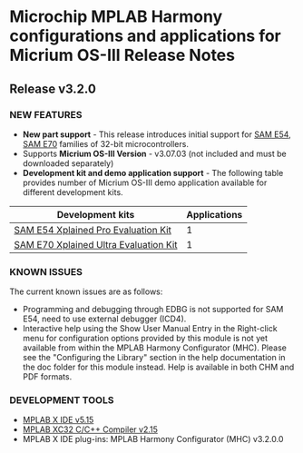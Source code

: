 
# Microchip MPLAB Harmony configurations and applications for Micrium OS-III Release Notes
## Release v3.2.0
### NEW FEATURES
- **New part support** - This release introduces initial support for [SAM E54](https://www.microchip.com/design-centers/32-bit/sam-32-bit-mcus/sam-e-mcus), [SAM E70](https://www.microchip.com/design-centers/32-bit/sam-32-bit-mcus/sam-e-mcus) families of 32-bit microcontrollers.
- Supports **Micrium OS-III Version** - v3.07.03 (not included and must be downloaded separately)
- **Development kit and demo application support** - The following table provides number of Micrium OS-III demo application available for different development kits.

| Development kits | Applications |
| --- | --- |
| [SAM E54 Xplained Pro Evaluation Kit](https://www.microchip.com/developmenttools/ProductDetails/atsame54-xpro) | 1 |
| [SAM E70 Xplained Ultra Evaluation Kit](https://www.microchip.com/DevelopmentTools/ProductDetails.aspx?PartNO=ATSAME70-XULT) | 1 |

### KNOWN ISSUES

The current known issues are as follows:

- Programming and debugging through EDBG is not supported for SAM E54, need to use external debugger (ICD4).
- Interactive help using the Show User Manual Entry in the Right-click menu for configuration options provided by this module is not yet available from within the MPLAB Harmony Configurator (MHC).  Please see the &quot;Configuring the Library&quot; section in the help documentation in the doc folder for this module instead.  Help is available in both CHM and PDF formats.

### DEVELOPMENT TOOLS

- [MPLAB X IDE v5.15](https://www.microchip.com/mplab/mplab-x-ide)
- [MPLAB XC32 C/C++ Compiler v2.15](https://www.microchip.com/mplab/compilers)
- MPLAB X IDE plug-ins: MPLAB Harmony Configurator (MHC) v3.2.0.0
